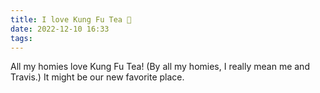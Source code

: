 ```yaml
---
title: I love Kung Fu Tea 🧋
date: 2022-12-10 16:33
tags:
---
```


All my homies love Kung Fu Tea! (By all my homies, I really mean me and Travis.)  It might be our new favorite place.